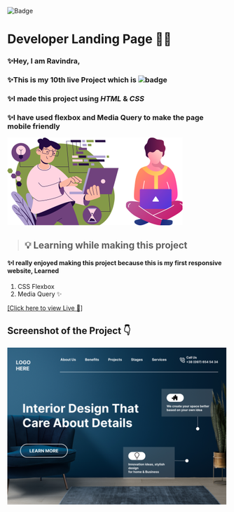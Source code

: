 ![Badge](https://img.shields.io/badge/Project--10-Home--Page-green)
# Developer Landing Page 🧑‍💻

### ✨Hey, I am **Ravindra**, 
### ✨This is  my 10th live Project which is ![badge](https://img.shields.io/badge/Mobile---Responsive--Page-Red)
### ✨I made this project using *HTML* & *CSS* 
### ✨I have used flexbox and Media Query to make the page mobile friendly 

![](./assets/Untitled%20design.svg)
>##  💡 Learning while making this project

#### ✨I really enjoyed making this project because this is my first responsive website, Learned
1. CSS Flexbox
2. Media Query  ✨

[[Click here to view Live 🚀]](https://rp-project-9.netlify.app/ "Law Home Page")

## Screenshot of the Project 👇
![](./assets/Interior%20Design%20landing%20page.png)